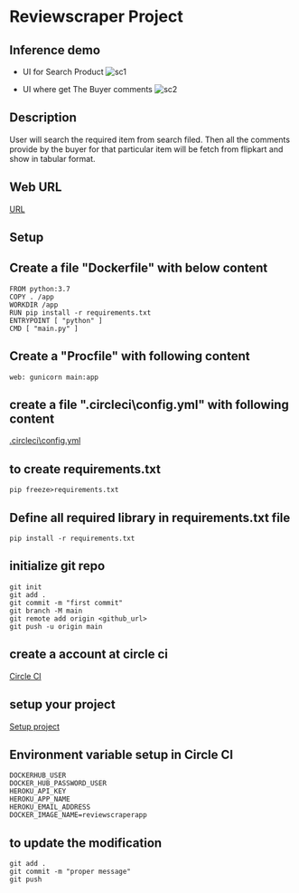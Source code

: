 # Reviewscraper Project

## Inference demo
- UI for Search Product 
![sc1](https://user-images.githubusercontent.com/76595524/149091308-5e4a9f86-74af-459d-85d8-1b134d4f4c8d.jpg)

- UI where get The Buyer comments 
![sc2](https://user-images.githubusercontent.com/76595524/149091325-e8b1b26b-2586-4764-b919-4958daac3dd8.jpg)

## Description
User will search the required item from search filed. Then all the comments provide by the buyer for that particular item will be fetch from flipkart and show in tabular format.

## Web URL
<a href="https://reviewscraperapp.herokuapp.com/">URL</a>

## Setup

## Create a file "Dockerfile" with below content

```
FROM python:3.7
COPY . /app
WORKDIR /app
RUN pip install -r requirements.txt
ENTRYPOINT [ "python" ]
CMD [ "main.py" ]
```


## Create a "Procfile" with following content
```
web: gunicorn main:app
```


## create a file ".circleci\config.yml" with following content
<a href="https://github.com/abhisheksaharaja/Flight_Price_Prediction_ML_Project/blob/main/.circleci/config.yml">.circleci\config.yml</a>


## to create requirements.txt
```
pip freeze>requirements.txt
```

## Define all required library in requirements.txt file
```
pip install -r requirements.txt
```

## initialize git repo
```
git init
git add .
git commit -m "first commit"
git branch -M main
git remote add origin <github_url>
git push -u origin main
```

## create a account at circle ci

<a href="https://circleci.com/login/">Circle CI</a>


## setup your project 

<a href="https://app.circleci.com/projects/project-dashboard/github/abhisheksaharaja/"> Setup project </a>


## Environment variable setup in Circle CI

```
DOCKERHUB_USER
DOCKER_HUB_PASSWORD_USER
HEROKU_API_KEY
HEROKU_APP_NAME
HEROKU_EMAIL_ADDRESS
DOCKER_IMAGE_NAME=reviewscraperapp
```

## to update the modification

```
git add .
git commit -m "proper message"
git push 
```
